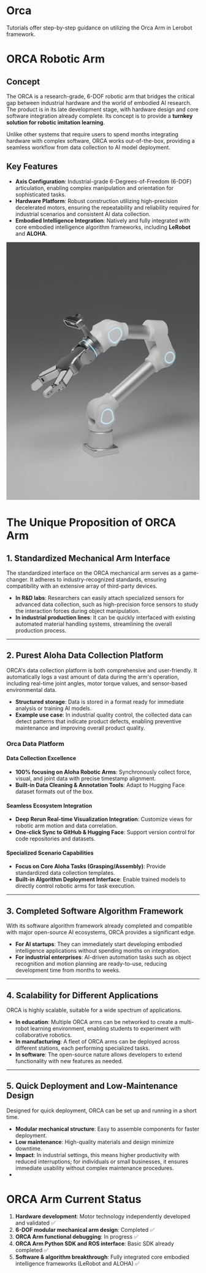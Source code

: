 # Orca
Tutorials offer step-by-step guidance on utilizing the Orca Arm in Lerobot framework.

# ORCA Robotic Arm

## Concept
The ORCA is a research-grade, 6-DOF robotic arm that bridges the critical gap between industrial hardware and the world of embodied AI research. The product is in its late development stage, with hardware design and core software integration already complete. Its concept is to provide a **turnkey solution for robotic imitation learning**.  

Unlike other systems that require users to spend months integrating hardware with complex software, ORCA works out-of-the-box, providing a seamless workflow from data collection to AI model deployment.

## Key Features
- **Axis Configuration**: Industrial-grade 6-Degrees-of-Freedom (6-DOF) articulation, enabling complex manipulation and orientation for sophisticated tasks.  
- **Hardware Platform**: Robust construction utilizing high-precision decelerated motors, ensuring the repeatability and reliability required for industrial scenarios and consistent AI data collection.  
- **Embodied Intelligence Integration**: Natively and fully integrated with core embodied intelligence algorithm frameworks, including **LeRobot** and **ALOHA**.  


![Demo](./assets/orca.png)


# The Unique Proposition of ORCA Arm

## 1. Standardized Mechanical Arm Interface
The standardized interface on the ORCA mechanical arm serves as a game-changer. It adheres to industry-recognized standards, ensuring compatibility with an extensive array of third-party devices.  

- **In R&D labs**: Researchers can easily attach specialized sensors for advanced data collection, such as high-precision force sensors to study the interaction forces during object manipulation.  
- **In industrial production lines**: It can be quickly interfaced with existing automated material handling systems, streamlining the overall production process.

---

## 2. Purest Aloha Data Collection Platform
ORCA's data collection platform is both comprehensive and user-friendly. It automatically logs a vast amount of data during the arm's operation, including real-time joint angles, motor torque values, and sensor-based environmental data.  

- **Structured storage**: Data is stored in a format ready for immediate analysis or training AI models.  
- **Example use case**: In industrial quality control, the collected data can detect patterns that indicate product defects, enabling preventive maintenance and improving overall product quality.

### Orca Data Platform  

#### Data Collection Excellence  
- **100% focusing on Aloha Robotic Arms**: Synchronously collect force, visual, and joint data with precise timestamp alignment.  
- **Built-in Data Cleaning & Annotation Tools**: Adapt to Hugging Face dataset formats out of the box.  

#### Seamless Ecosystem Integration  
- **Deep Rerun Real-time Visualization Integration**: Customize views for robotic arm motion and data correlation.  
- **One-click Sync to GitHub & Hugging Face**: Support version control for code repositories and datasets.  

#### Specialized Scenario Capabilities  
- **Focus on Core Aloha Tasks (Grasping/Assembly)**: Provide standardized data collection templates.  
- **Built-in Algorithm Deployment Interface**: Enable trained models to directly control robotic arms for task execution.


---

## 3. Completed Software Algorithm Framework
With its software algorithm framework already completed and compatible with major open-source AI ecosystems, ORCA provides a significant edge.  

- **For AI startups**: They can immediately start developing embodied intelligence applications without spending months on integration.  
- **For industrial enterprises**: AI-driven automation tasks such as object recognition and motion planning are ready-to-use, reducing development time from months to weeks.

---

## 4. Scalability for Different Applications
ORCA is highly scalable, suitable for a wide spectrum of applications.  

- **In education**: Multiple ORCA arms can be networked to create a multi-robot learning environment, enabling students to experiment with collaborative robotics.  
- **In manufacturing**: A fleet of ORCA arms can be deployed across different stations, each performing specialized tasks.  
- **In software**: The open-source nature allows developers to extend functionality with new features as needed.

---

## 5. Quick Deployment and Low-Maintenance Design
Designed for quick deployment, ORCA can be set up and running in a short time.  

- **Modular mechanical structure**: Easy to assemble components for faster deployment.  
- **Low maintenance**: High-quality materials and design minimize downtime.  
- **Impact**: In industrial settings, this means higher productivity with reduced interruptions; for individuals or small businesses, it ensures immediate usability without complex maintenance procedures.
- 

# ORCA Arm Current Status

1. **Hardware development**: Motor technology independently developed and validated ✅  
2. **6-DOF modular mechanical arm design**: Completed ✅  
3. **ORCA Arm functional debugging**: In progress ✅  
4. **ORCA Arm Python SDK and ROS interface**: Basic SDK already completed ✅  
5. **Software & algorithm breakthrough**: Fully integrated core embodied intelligence frameworks (LeRobot and ALOHA) ✅

